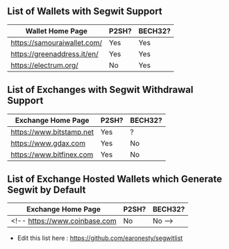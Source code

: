 ## List of Wallets with Segwit Support

Wallet Home Page | P2SH? | BECH32?
------------ | ------------- | --------------
https://samouraiwallet.com/ | Yes | Yes
https://greenaddress.it/en/ | Yes | Yes
https://electrum.org/ | No | Yes

## List of Exchanges with Segwit Withdrawal Support

Exchange Home Page | P2SH? | BECH32?
------------ | ------------- | --------------
https://www.bitstamp.net | Yes | ?
https://www.gdax.com | Yes | No
https://www.bitfinex.com | Yes | No

## List of Exchange Hosted Wallets which Generate Segwit by Default

Exchange Home Page | P2SH? | BECH32?
------------ | ------------- | --------------
<!-- https://www.coinbase.com | No | No -->

* Edit this list here : https://github.com/earonesty/segwitlist
